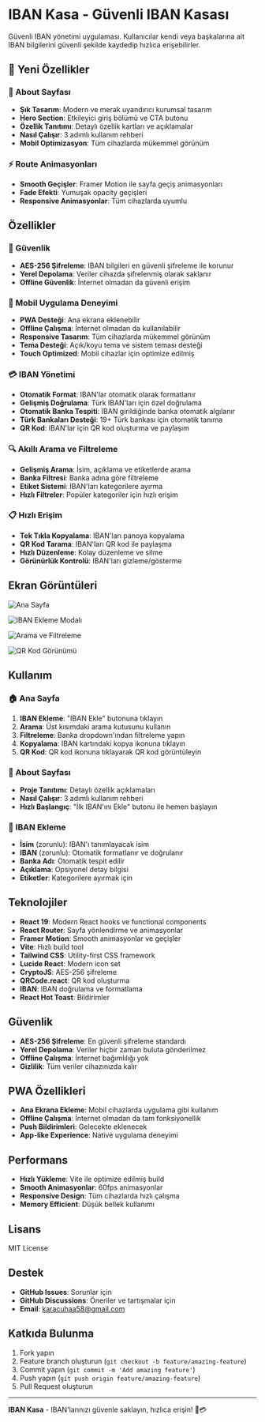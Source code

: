 # IBAN Kasa - Güvenli IBAN Kasası

Güvenli IBAN yönetimi uygulaması. Kullanıcılar kendi veya başkalarına ait IBAN bilgilerini güvenli şekilde kaydedip hızlıca erişebilirler.

## 🚀 Yeni Özellikler

### 🎨 About Sayfası
- **Şık Tasarım**: Modern ve merak uyandırıcı kurumsal tasarım
- **Hero Section**: Etkileyici giriş bölümü ve CTA butonu
- **Özellik Tanıtımı**: Detaylı özellik kartları ve açıklamalar
- **Nasıl Çalışır**: 3 adımlı kullanım rehberi
- **Mobil Optimizasyon**: Tüm cihazlarda mükemmel görünüm

### ⚡ Route Animasyonları
- **Smooth Geçişler**: Framer Motion ile sayfa geçiş animasyonları
- **Fade Efekti**: Yumuşak opacity geçişleri
- **Responsive Animasyonlar**: Tüm cihazlarda uyumlu


## Özellikler

### 🔐 Güvenlik
- **AES-256 Şifreleme**: IBAN bilgileri en güvenli şifreleme ile korunur
- **Yerel Depolama**: Veriler cihazda şifrelenmiş olarak saklanır
- **Offline Güvenlik**: İnternet olmadan da güvenli erişim

### 📱 Mobil Uygulama Deneyimi
- **PWA Desteği**: Ana ekrana eklenebilir
- **Offline Çalışma**: İnternet olmadan da kullanılabilir
- **Responsive Tasarım**: Tüm cihazlarda mükemmel görünüm
- **Tema Desteği**: Açık/koyu tema ve sistem teması desteği
- **Touch Optimized**: Mobil cihazlar için optimize edilmiş

### 💳 IBAN Yönetimi
- **Otomatik Format**: IBAN'lar otomatik olarak formatlanır
- **Gelişmiş Doğrulama**: Türk IBAN'ları için özel doğrulama
- **Otomatik Banka Tespiti**: IBAN girildiğinde banka otomatik algılanır
- **Türk Bankaları Desteği**: 19+ Türk bankası için otomatik tanıma
- **QR Kod**: IBAN'lar için QR kod oluşturma ve paylaşım

### 🔍 Akıllı Arama ve Filtreleme
- **Gelişmiş Arama**: İsim, açıklama ve etiketlerde arama
- **Banka Filtresi**: Banka adına göre filtreleme
- **Etiket Sistemi**: IBAN'ları kategorilere ayırma
- **Hızlı Filtreler**: Popüler kategoriler için hızlı erişim

### 📋 Hızlı Erişim
- **Tek Tıkla Kopyalama**: IBAN'ları panoya kopyalama
- **QR Kod Tarama**: IBAN'ları QR kod ile paylaşma
- **Hızlı Düzenleme**: Kolay düzenleme ve silme
- **Görünürlük Kontrolü**: IBAN'ları gizleme/gösterme

## Ekran Görüntüleri

![Ana Sayfa](public/screenshots/home.png)

![IBAN Ekleme Modalı](public/screenshots/add-iban.png)

![Arama ve Filtreleme](public/screenshots/search-filter.png)

![QR Kod Görünümü](public/screenshots/qr.png)

## Kullanım

### 🏠 Ana Sayfa
1. **IBAN Ekleme**: "IBAN Ekle" butonuna tıklayın
2. **Arama**: Üst kısımdaki arama kutusunu kullanın
3. **Filtreleme**: Banka dropdown'ından filtreleme yapın
4. **Kopyalama**: IBAN kartındaki kopya ikonuna tıklayın
5. **QR Kod**: QR kod ikonuna tıklayarak QR kod görüntüleyin

### 📖 About Sayfası
- **Proje Tanıtımı**: Detaylı özellik açıklamaları
- **Nasıl Çalışır**: 3 adımlı kullanım rehberi
- **Hızlı Başlangıç**: "İlk IBAN'ını Ekle" butonu ile hemen başlayın

### 🔧 IBAN Ekleme
- **İsim** (zorunlu): IBAN'ı tanımlayacak isim
- **IBAN** (zorunlu): Otomatik formatlanır ve doğrulanır
- **Banka Adı**: Otomatik tespit edilir
- **Açıklama**: Opsiyonel detay bilgisi
- **Etiketler**: Kategorilere ayırmak için

## Teknolojiler

- **React 19**: Modern React hooks ve functional components
- **React Router**: Sayfa yönlendirme ve animasyonlar
- **Framer Motion**: Smooth animasyonlar ve geçişler
- **Vite**: Hızlı build tool
- **Tailwind CSS**: Utility-first CSS framework
- **Lucide React**: Modern icon set
- **CryptoJS**: AES-256 şifreleme
- **QRCode.react**: QR kod oluşturma
- **IBAN**: IBAN doğrulama ve formatlama
- **React Hot Toast**: Bildirimler

## Güvenlik

- **AES-256 Şifreleme**: En güvenli şifreleme standardı
- **Yerel Depolama**: Veriler hiçbir zaman buluta gönderilmez
- **Offline Çalışma**: İnternet bağımlılığı yok
- **Gizlilik**: Tüm veriler cihazınızda kalır

## PWA Özellikleri

- **Ana Ekrana Ekleme**: Mobil cihazlarda uygulama gibi kullanım
- **Offline Çalışma**: İnternet olmadan da tam fonksiyonellik
- **Push Bildirimleri**: Gelecekte eklenecek
- **App-like Experience**: Native uygulama deneyimi

## Performans

- **Hızlı Yükleme**: Vite ile optimize edilmiş build
- **Smooth Animasyonlar**: 60fps animasyonlar
- **Responsive Design**: Tüm cihazlarda hızlı çalışma
- **Memory Efficient**: Düşük bellek kullanımı

## Lisans

MIT License

## Destek

- **GitHub Issues**: Sorunlar için
- **GitHub Discussions**: Öneriler ve tartışmalar için
- **Email**: karacuhaa58@gmail.com

## Katkıda Bulunma

1. Fork yapın
2. Feature branch oluşturun (`git checkout -b feature/amazing-feature`)
3. Commit yapın (`git commit -m 'Add amazing feature'`)
4. Push yapın (`git push origin feature/amazing-feature`)
5. Pull Request oluşturun

---

**IBAN Kasa** - IBAN'larınızı güvenle saklayın, hızlıca erişin! 🔐💳
